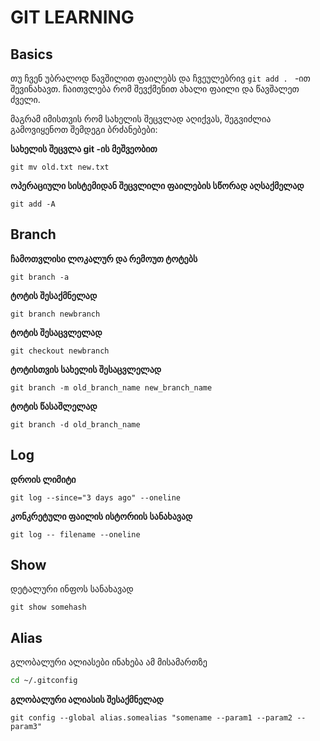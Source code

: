# GIT LEARNING



## Basics

თუ ჩვენ უბრალოდ წავშილით ფაილებს და ჩვეულებრივ `git add . ` -ით შევინახავთ. ჩაითვლება რომ შევქმენით ახალი ფაილი და წავშალეთ ძველი.

მაგრამ იმისთვის რომ სახელის შეცვლად აღიქვას, შეგვიძლია გამოვიყენოთ შემდეგი ბრძანებები:

**სახელის შეცვლა git -ის მეშვეობით**
```git
git mv old.txt new.txt
```

**ოპერაციული სისტემიდან შეცვლილი ფაილების სწორად აღსაქმელად**
```git
git add -A
```

## Branch

**ჩამოთვლისი ლოკალურ და რემოუთ ტოტებს**
```git
git branch -a
```

**ტოტის შესაქმნელად**
```git
git branch newbranch
```


**ტოტის შესაცვლელად**
```git
git checkout newbranch
```


**ტოტისთვის სახელის შესაცვლელად**
```git
git branch -m old_branch_name new_branch_name
```

**ტოტის წასაშლელად**
```git
git branch -d old_branch_name
```

## Log 


**დროის ლიმიტი**
```git
git log --since="3 days ago" --oneline
```

**კონკრეტული ფაილის ისტორიის სანახავად**
```git
git log -- filename --oneline
```


## Show 
დეტალური ინფოს სანახავად

```git
git show somehash
```


## Alias

გლობალური ალიასები ინახება ამ მისამართზე
```bash
cd ~/.gitconfig
```

**გლობალური ალიასის შესაქმნელად**
```git
git config --global alias.somealias "somename --param1 --param2 --param3"
```